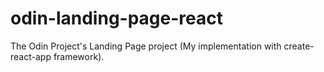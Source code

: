 # odin-landing-page-react
The Odin Project's Landing Page project (My implementation with create-react-app framework).
